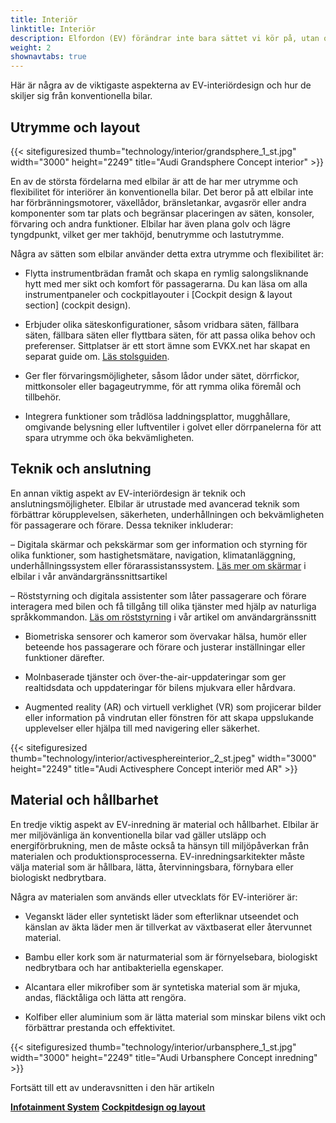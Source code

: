 ```yaml
---
title: Interiör
linktitle: Interiör
description: Elfordon (EV) förändrar inte bara sättet vi kör på, utan också hur vi designar bilinteriörer. Elbilar erbjuder nya möjligheter och utmaningar för bilinredare, som ska balansera funktionalitet, komfort, estetik och hållbarhet.
weight: 2
shownavtabs: true
---
```

<!-- markdownlint-disable MD033 -->
Här är några av de viktigaste aspekterna av EV-interiördesign och hur de skiljer sig från konventionella bilar.

## Utrymme och layout

{{< sitefiguresized thumb="technology/interior/grandsphere_1_st.jpg" width="3000" height="2249" title="Audi Grandsphere Concept interior" >}}

En av de största fördelarna med elbilar är att de har mer utrymme och flexibilitet för interiörer än konventionella bilar. Det beror på att elbilar inte har förbränningsmotorer, växellådor, bränsletankar, avgasrör eller andra komponenter som tar plats och begränsar placeringen av säten, konsoler, förvaring och andra funktioner. Elbilar har även plana golv och lägre tyngdpunkt, vilket ger mer takhöjd, benutrymme och lastutrymme.

Några av sätten som elbilar använder detta extra utrymme och flexibilitet är:

- Flytta instrumentbrädan framåt och skapa en rymlig salongsliknande hytt med mer sikt och komfort för passagerarna. Du kan läsa om alla instrumentpaneler och cockpitlayouter i [Cockpit design & layout section] (cockpit design).

- Erbjuder olika säteskonfigurationer, såsom vridbara säten, fällbara säten, fällbara säten eller flyttbara säten, för att passa olika behov och preferenser. Sittplatser är ett stort ämne som EVKX.net har skapat en separat guide om. [Läs stolsguiden](../seats/).

- Ger fler förvaringsmöjligheter, såsom lådor under sätet, dörrfickor, mittkonsoler eller bagageutrymme, för att rymma olika föremål och tillbehör.

- Integrera funktioner som trådlösa laddningsplattor, mugghållare, omgivande belysning eller luftventiler i golvet eller dörrpanelerna för att spara utrymme och öka bekvämligheten.

## Teknik och anslutning

En annan viktig aspekt av EV-interiördesign är teknik och anslutningsmöjligheter. Elbilar är utrustade med avancerad teknik som förbättrar körupplevelsen, säkerheten, underhållningen och bekvämligheten för passagerare och förare. Dessa tekniker inkluderar:

– Digitala skärmar och pekskärmar som ger information och styrning för olika funktioner, som hastighetsmätare, navigation, klimatanläggning, underhållningssystem eller förarassistanssystem. [Läs mer om skärmar](../userinterface/screens/) i elbilar i vår användargränssnittsartikel

– Röststyrning och digitala assistenter som låter passagerare och förare interagera med bilen och få tillgång till olika tjänster med hjälp av naturliga språkkommandon. [Läs om röststyrning](../userinterface/screens/) i vår artikel om användargränssnitt

- Biometriska sensorer och kameror som övervakar hälsa, humör eller beteende hos passagerare och förare och justerar inställningar eller funktioner därefter.

- Molnbaserade tjänster och över-the-air-uppdateringar som ger realtidsdata och uppdateringar för bilens mjukvara eller hårdvara.

- Augmented reality (AR) och virtuell verklighet (VR) som projicerar bilder eller information på vindrutan eller fönstren för att skapa uppslukande upplevelser eller hjälpa till med navigering eller säkerhet.

{{< sitefiguresized thumb="technology/interior/activesphereinterior_2_st.jpeg" width="3000" height="2249" title="Audi Activesphere Concept interiör med AR" >}}

## Material och hållbarhet

En tredje viktig aspekt av EV-inredning är material och hållbarhet. Elbilar är mer miljövänliga än konventionella bilar vad gäller utsläpp och energiförbrukning, men de måste också ta hänsyn till miljöpåverkan från materialen och produktionsprocesserna. EV-inredningsarkitekter måste välja material som är hållbara, lätta, återvinningsbara, förnybara eller biologiskt nedbrytbara.

Några av materialen som används eller utvecklats för EV-interiörer är:

- Veganskt läder eller syntetiskt läder som efterliknar utseendet och känslan av äkta läder men är tillverkat av växtbaserat eller återvunnet material.

- Bambu eller kork som är naturmaterial som är förnyelsebara, biologiskt nedbrytbara och har antibakteriella egenskaper.

- Alcantara eller mikrofiber som är syntetiska material som är mjuka, andas, fläcktåliga och lätta att rengöra.

- Kolfiber eller aluminium som är lätta material som minskar bilens vikt och förbättrar prestanda och effektivitet.

{{< sitefiguresized thumb="technology/interior/urbansphere_1_st.jpg" width="3000" height="2249" title="Audi Urbansphere Concept inredning" >}}

Fortsätt till ett av underavsnitten i den här artikeln

<div class="mt-3 mb-3">
    <a href="../infotainment/" class="text-decoration-none text-black"><strong><i class="bi-arrow-left"></i> Infotainment System</strong></a>
    <a href="cockpitdesign/" class="text-decoration-none text-black float-end"><strong>Cockpitdesign og layout <i class="bi-arrow-right"></i></strong></a>
</div>